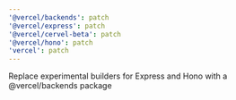 ```yaml
---
'@vercel/backends': patch
'@vercel/express': patch
'@vercel/cervel-beta': patch
'@vercel/hono': patch
'vercel': patch
---
```


Replace experimental builders for Express and Hono with a @vercel/backends package
